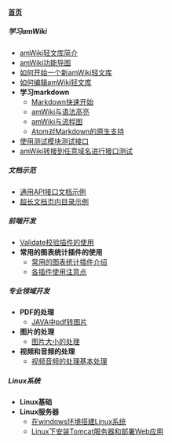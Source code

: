 
#### [首页](?file=首页 "返回首页")

##### 学习amWiki
- [amWiki轻文库简介](?file=001-学习amWiki/01-amWiki轻文库简介 "amWiki轻文库简介")
- [amWiki功能导图](?file=001-学习amWiki/02-amWiki功能导图 "amWiki功能导图")
- [如何开始一个新amWiki轻文库](?file=001-学习amWiki/03-如何开始一个新amWiki轻文库 "如何开始一个新amWiki轻文库")
- [如何编辑amWiki轻文库](?file=001-学习amWiki/04-如何编辑amWiki轻文库 "如何编辑amWiki轻文库")
- **学习markdown**
    - [Markdown快速开始](?file=001-学习amWiki/05-学习markdown/01-Markdown快速开始 "Markdown快速开始")
    - [amWiki与语法高亮](?file=001-学习amWiki/05-学习markdown/02-amWiki与语法高亮 "amWiki与语法高亮")
    - [amWiki与流程图](?file=001-学习amWiki/05-学习markdown/03-amWiki与流程图 "amWiki与流程图")
    - [Atom对Markdown的原生支持](?file=001-学习amWiki/05-学习markdown/05-Atom对Markdown的原生支持 "Atom对Markdown的原生支持")
- [使用测试模块测试接口](?file=001-学习amWiki/06-使用测试模块测试接口 "使用测试模块测试接口")
- [amWiki转接到任意域名进行接口测试](?file=001-学习amWiki/07-amWiki转接到任意域名进行接口测试 "amWiki转接到任意域名进行接口测试")

##### 文档示范
- [通用API接口文档示例](?file=002-文档示范/001-通用API接口文档示例 "通用API接口文档示例")
- [超长文档页内目录示例](?file=002-文档示范/002-超长文档页内目录示例 "超长文档页内目录示例")

##### 前端开发
- [Validate校验插件的使用](?file=003-前端开发/001-Validate校验插件的使用 "Validate校验插件的使用")
- **常用的图表统计插件的使用**
    - [常用的图表统计插件介绍](?file=003-前端开发/0031-常用的图表统计插件的使用/001-常用的图表统计插件介绍 "常用的图表统计插件介绍")
    - [各插件使用注意点](?file=003-前端开发/0031-常用的图表统计插件的使用/002-各插件使用注意点 "各插件使用注意点")

##### 专业领域开发
- **PDF的处理**
    - [JAVA中pdf转图片](?file=004-专业领域开发/0041-PDF的处理/001-JAVA中pdf转图片 "JAVA中pdf转图片")
- **图片的处理**
    - [图片大小的处理](?file=004-专业领域开发/0042-图片的处理/001-图片大小的处理 "图片大小的处理")
- **视频和音频的处理**
    - [视频音频的处理基本处理](?file=004-专业领域开发/0043-视频和音频的处理/001-视频音频的处理基本处理 "视频音频的处理基本处理")

##### Linux系统
- **Linux基础**
- **Linux服务器**
    - [在windows环境搭建Linux系统](?file=005-Linux系统/0052-Linux服务器/00521-在windows环境搭建Linux系统 "在windows环境搭建Linux系统")
    - [Linux下安装Tomcat服务器和部署Web应用](?file=005-Linux系统/0052-Linux服务器/00522-Linux下安装Tomcat服务器和部署Web应用 "Linux下安装Tomcat服务器和部署Web应用")
